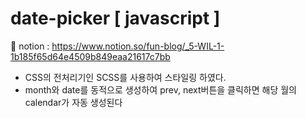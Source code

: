 # date-picker [ javascript ]

📕 notion : https://www.notion.so/fun-blog/_5-WIL-1-1b185f65d64e4509b849eaa21617c7bb <br>
- CSS의 전처리기인 SCSS를 사용하여 스타일링 하였다.
- month와 date를 동적으로 생성하여 prev, next버튼을 클릭하면 해당 월의 calendar가 자동 생성된다
